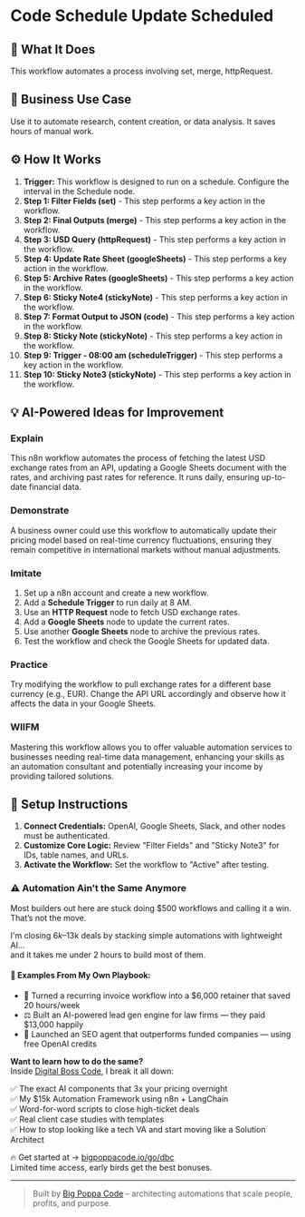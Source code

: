 # Code Schedule Update Scheduled

## 🚀 What It Does
This workflow automates a process involving set, merge, httpRequest.

## 💼 Business Use Case
Use it to automate research, content creation, or data analysis. It saves hours of manual work.

## ⚙️ How It Works
1.  **Trigger:** This workflow is designed to run on a schedule. Configure the interval in the Schedule node.
2. **Step 1: Filter Fields (set)** - This step performs a key action in the workflow.
3. **Step 2: Final Outputs (merge)** - This step performs a key action in the workflow.
4. **Step 3: USD Query (httpRequest)** - This step performs a key action in the workflow.
5. **Step 4: Update Rate Sheet (googleSheets)** - This step performs a key action in the workflow.
6. **Step 5: Archive Rates (googleSheets)** - This step performs a key action in the workflow.
7. **Step 6: Sticky Note4 (stickyNote)** - This step performs a key action in the workflow.
8. **Step 7: Format Output to JSON (code)** - This step performs a key action in the workflow.
9. **Step 8: Sticky Note (stickyNote)** - This step performs a key action in the workflow.
10. **Step 9: Trigger - 08:00 am (scheduleTrigger)** - This step performs a key action in the workflow.
11. **Step 10: Sticky Note3 (stickyNote)** - This step performs a key action in the workflow.

## 💡 AI-Powered Ideas for Improvement
### Explain
This n8n workflow automates the process of fetching the latest USD exchange rates from an API, updating a Google Sheets document with the rates, and archiving past rates for reference. It runs daily, ensuring up-to-date financial data.

### Demonstrate
A business owner could use this workflow to automatically update their pricing model based on real-time currency fluctuations, ensuring they remain competitive in international markets without manual adjustments.

### Imitate
1. Set up a n8n account and create a new workflow.
2. Add a **Schedule Trigger** to run daily at 8 AM.
3. Use an **HTTP Request** node to fetch USD exchange rates.
4. Add a **Google Sheets** node to update the current rates.
5. Use another **Google Sheets** node to archive the previous rates.
6. Test the workflow and check the Google Sheets for updated data.

### Practice
Try modifying the workflow to pull exchange rates for a different base currency (e.g., EUR). Change the API URL accordingly and observe how it affects the data in your Google Sheets.

### WIIFM
Mastering this workflow allows you to offer valuable automation services to businesses needing real-time data management, enhancing your skills as an automation consultant and potentially increasing your income by providing tailored solutions.

## 🔧 Setup Instructions
1. **Connect Credentials:** OpenAI, Google Sheets, Slack, and other nodes must be authenticated.
2. **Customize Core Logic:** Review "Filter Fields" and "Sticky Note3" for IDs, table names, and URLs.
3. **Activate the Workflow:** Set the workflow to "Active" after testing.

### ⚠️ Automation Ain’t the Same Anymore

Most builders out here are stuck doing $500 workflows and calling it a win.  
That’s not the move.  

I'm closing $6k–$13k deals by stacking simple automations with lightweight AI...  
and it takes me under 2 hours to build most of them.

#### 🧠 Examples From My Own Playbook:
- 🔁 Turned a recurring invoice workflow into a $6,000 retainer that saved 20 hours/week  
- ⚖️ Built an AI-powered lead gen engine for law firms — they paid $13,000 happily  
- 🚀 Launched an SEO agent that outperforms funded companies — using free OpenAI credits  

**Want to learn how to do the same?**  
Inside [Digital Boss Code](https://bigpoppacode.io/go/dbc), I break it all down:

✅ The exact AI components that 3x your pricing overnight  
✅ My $15k Automation Framework using n8n + LangChain  
✅ Word-for-word scripts to close high-ticket deals  
✅ Real client case studies with templates  
✅ How to stop looking like a tech VA and start moving like a Solution Architect  

🔥 Get started at → [bigpoppacode.io/go/dbc](https://bigpoppacode.io/go/dbc)  
Limited time access, early birds get the best bonuses.

---
> Built by [Big Poppa Code](https://bigpoppacode.io) – architecting automations that scale people, profits, and purpose.
